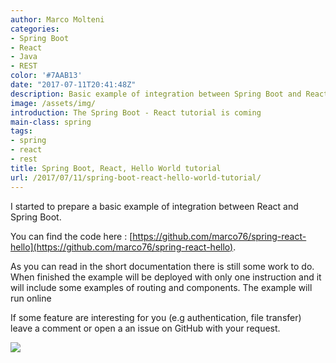 ```yaml
---
author: Marco Molteni
categories:
- Spring Boot
- React
- Java
- REST
color: '#7AAB13'
date: "2017-07-11T20:41:48Z"
description: Basic example of integration between Spring Boot and React
image: /assets/img/
introduction: The Spring Boot - React tutorial is coming
main-class: spring
tags:
- spring
- react
- rest
title: Spring Boot, React, Hello World tutorial
url: /2017/07/11/spring-boot-react-hello-world-tutorial/
---
```

I started to prepare a basic example of integration between React and Spring Boot.

You can find the code here : [https://github.com/marco76/spring-react-hello](https://github.com/marco76/spring-react-hello).

As you can read in the short documentation there is still some work to do.
When finished the example will be deployed with only one instruction and it will include some examples of routing and components.
The example will run online

If some feature are interesting for you (e.g authentication, file transfer) leave a comment or open a an issue on GitHub with your request.

![]({{site.baseurl}}/assets/img/uploads/2017/07/2017-07-11_23-41-05-spring.png)